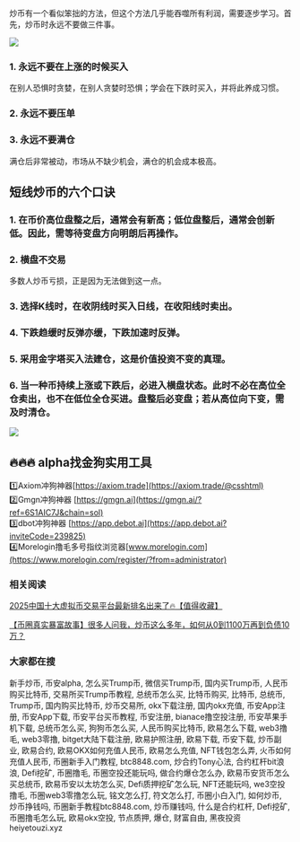 炒币有一个看似笨拙的方法，但这个方法几乎能吞噬所有利润，需要逐步学习。首先，炒币时永远不要做三件事。

[![](https://307e939.webp.li/Snipaste_2025-04-14_14-50-58.png)](https://btc8848.com/top-10-exchanges)

### 1. 永远不要在上涨的时候买入
在别人恐惧时贪婪，在别人贪婪时恐惧；学会在下跌时买入，并将此养成习惯。

### 2. 永远不要压单

### 3. 永远不要满仓
满仓后非常被动，市场从不缺少机会，满仓的机会成本极高。

## 短线炒币的六个口诀
### 1. 在币价高位盘整之后，通常会有新高；低位盘整后，通常会创新低。因此，需等待变盘方向明朗后再操作。
### 2. 横盘不交易
多数人炒币亏损，正是因为无法做到这一点。
### 3. 选择K线时，在收阴线时买入日线，在收阳线时卖出。
### 4. 下跌趋缓时反弹亦缓，下跌加速时反弹。
### 5. 采用金字塔买入法建仓，这是价值投资不变的真理。
### 6. 当一种币持续上涨或下跌后，必进入横盘状态。此时不必在高位全仓卖出，也不在低位全仓买进。盘整后必变盘；若从高位向下变，需及时清仓。

[![](https://307e939.webp.li/GodtGZFWcAAs9Cv.jpeg)](https://btc8848.com/top-10-exchanges)

## 🔥🔥🔥 alpha找金狗实用工具
1️⃣Axiom冲狗神器[https://axiom.trade](https://axiom.trade/@csshtml)  
2️⃣Gmgn冲狗神器 [https://gmgn.ai](https://gmgn.ai/?ref=6S1AIC7J&chain=sol)  
3️⃣dbot冲狗神器 [https://app.debot.ai](https://app.debot.ai?inviteCode=239825)  
4️⃣Morelogin撸毛多号指纹浏览器[www.morelogin.com](https://www.morelogin.com/register/?from=administrator)  

### 相关阅读
[2025中国十大虚拟币交易平台最新排名出来了🔥【值得收藏】](https://btc8848.com/top-10-exchanges/)

[【币圈真实暴富故事】很多人问我，炒币这么多年，如何从0到1100万再到负债10万？](https://heiyetouzi.xyz/biquanstory001/)

### 大家都在搜
新手炒币, 币安alpha, 怎么买Trump币, 微信买Trump币, 国内买Trump币, 人民币购买比特币, 交易所买Trump币教程, 总统币怎么买, 比特币购买, 比特币, 总统币, Trump币, 国内购买比特币, 炒币交易所, okx下载注册, 国内okx充值, 币安App注册, 币安App下载, 币安平台买币教程, 币安注册, bianace撸空投注册, 币安苹果手机下载, 总统币怎么买, 狗狗币怎么买, 人民币购买比特币, 欧易怎么下载, web3撸毛, web3零撸, bitget大陆下载注册, 欧易护照注册, 欧易下载, 币安下载, 炒币副业, 欧易合约, 欧易OKX如何充值人民币, 欧易怎么充值, NFT钱包怎么弄, 火币如何充值人民币, 币圈新手入门教程, btc8848.com, 炒合约Tony心法, 合约杠杆bit浪浪, Defi挖矿, 币圈撸毛, 币圈空投还能玩吗, 做合约爆仓怎么办, 欧易币安货币怎么买总统币, 欧易币安以太坊怎么买, Defi质押挖矿怎么玩, NFT还能玩吗, we3空投撸毛, 币圈web3零撸怎么玩, 铭文怎么打, 符文怎么打, 币圈小白入门, 如何炒币, 炒币挣钱吗, 币圈新手教程btc8848.com, 炒币赚钱吗, 什么是合约杠杆, Defi挖矿, 币圈撸毛怎么玩, 欧易okx空投, 节点质押, 爆仓, 财富自由, 黑夜投资heiyetouzi.xyz